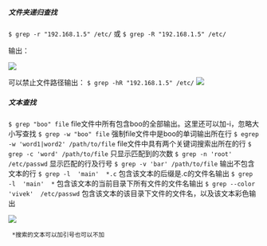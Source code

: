 ##### 文件夹递归查找
`$ grep -r "192.168.1.5" /etc/`   或   `$ grep -R "192.168.1.5" /etc/`

输出：

![](http://p6.qhimg.com/t01d022a1352fbd1f9b.png)

可以禁止文件路径输出：
`$ grep -hR "192.168.1.5" /etc/`
![](http://p9.qhimg.com/t0120b09e2f75fe1794.png)


##### 文本查找
`$ grep "boo" file`  file文件中所有包含boo的全部输出。这里还可以加-i，忽略大小写查找
`$ grep -w "boo" file`  强制file文件中是boo的单词输出所在行
`$ egrep -w 'word1|word2' /path/to/file`  file文件中具有两个关键词搜索出所在的行
`$ grep -c 'word' /path/to/file`  只显示匹配到的次数
`$ grep -n 'root' /etc/passwd`  显示匹配的行及行号
`$ grep -v 'bar' /path/to/file`  输出不包含文本的行
`$ grep -l  'main'  *.c`  包含该文本的后缀是.c的文件名输出
`$ grep -l  'main'  *`  包含该文本的当前目录下所有文件的文件名输出
`$ grep --color  'vivek'  /etc/passwd`  包含该文本的该目录下文件的文件名，以及该文本彩色输出

![](http://p9.qhimg.com/t0120b09e2f75fe1794.png)

` *搜索的文本可以加引号也可以不加`
 
 
 